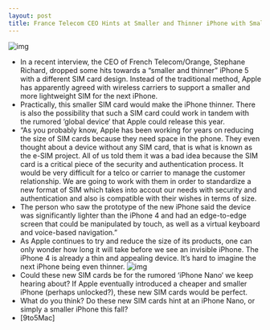 ```yaml
---
layout: post
title: France Telecom CEO Hints at Smaller and Thinner iPhone with Smaller SIM Card
---
```

![img](http://media.idownloadblog.com/wp-content/uploads/2011/05/Larger-and-Smaller-iPhone-e1306246616795.png)
* In a recent interview, the CEO of French Telecom/Orange, Stephane Richard, dropped some hits towards a “smaller and thinner” iPhone 5 with a different SIM card design. Instead of the traditional method, Apple has apparently agreed with wireless carriers to support a smaller and more lightweight SIM for the next iPhone.
* Practically, this smaller SIM card would make the iPhone thinner. There is also the possibility that such a SIM card could work in tandem with the rumored ‘global device‘ that Apple could release this year.
* “As you probably know, Apple has been working for years on reducing the size of SIM cards because they need space in the phone. They even thought about a device without any SIM card, that is what is known as the e-SIM project. All of us told them it was a bad idea because the SIM card is a critical piece of the security and authentication process. It would be very difficult for a telco or carrier to manage the customer relationship. We are going to work with them in order to standardize a new format of SIM which takes into accout our needs with security and authentication and also is compatible with their wishes in terms of size.
* The person who saw the prototype of the new iPhone said the device was significantly lighter than the iPhone 4 and had an edge-to-edge screen that could be manipulated by touch, as well as a virtual keyboard and voice-based navigation.”
* As Apple continues to try and reduce the size of its products, one can only wonder how long it will take before we see an invisible iPhone. The iPhone 4 is already a thin and appealing device. It’s hard to imagine the next iPhone being even thinner.
![img](http://media.idownloadblog.com/wp-content/uploads/2011/02/iPhone-Nano1.png)
* Could these new SIM cards be for the rumored ‘iPhone Nano‘ we keep hearing about? If Apple eventually introduced a cheaper and smaller iPhone (perhaps unlocked?), these new SIM cards would be perfect.
* What do you think? Do these new SIM cards hint at an iPhone Nano, or simply a smaller iPhone this fall?
* [9to5Mac]


